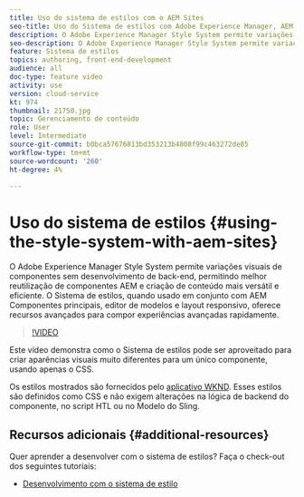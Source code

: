 ```yaml
---
title: Uso do sistema de estilos com o AEM Sites
seo-title: Uso do Sistema de estilos com Adobe Experience Manager, AEM Sites
description: O Adobe Experience Manager Style System permite variações visuais de componentes sem desenvolvimento de back-end, permitindo melhor reutilização de componentes AEM e criação de conteúdo mais versátil e eficiente. O Sistema de estilos, quando usado em conjunto com AEM Componentes principais, editor de modelos e layout responsivo, oferece recursos avançados para compor experiências avançadas rapidamente.
seo-description: O Adobe Experience Manager Style System permite variações visuais de componentes sem desenvolvimento de back-end, permitindo melhor reutilização de componentes AEM e criação de conteúdo mais versátil e eficiente. O Sistema de estilos, quando usado em conjunto com AEM Componentes principais, editor de modelos e layout responsivo, oferece recursos avançados para compor experiências avançadas rapidamente.
feature: Sistema de estilos
topics: authoring, front-end-development
audience: all
doc-type: feature video
activity: use
version: cloud-service
kt: 974
thumbnail: 21750.jpg
topic: Gerenciamento de conteúdo
role: User
level: Intermediate
source-git-commit: b0bca57676813bd353213b4808f99c463272de85
workflow-type: tm+mt
source-wordcount: '260'
ht-degree: 4%

---
```



# Uso do sistema de estilos {#using-the-style-system-with-aem-sites}

O Adobe Experience Manager Style System permite variações visuais de componentes sem desenvolvimento de back-end, permitindo melhor reutilização de componentes AEM e criação de conteúdo mais versátil e eficiente. O Sistema de estilos, quando usado em conjunto com AEM Componentes principais, editor de modelos e layout responsivo, oferece recursos avançados para compor experiências avançadas rapidamente.

>[!VIDEO](https://video.tv.adobe.com/v/21750/?quality=12&learn=on)

Este vídeo demonstra como o Sistema de estilos pode ser aproveitado para criar aparências visuais muito diferentes para um único componente, usando apenas o CSS.

Os estilos mostrados são fornecidos pelo [aplicativo WKND](https://github.com/adobe/aem-guides-wknd). Esses estilos são definidos como CSS e não exigem alterações na lógica de backend do componente, no script HTL ou no Modelo do Sling.

## Recursos adicionais {#additional-resources}

Quer aprender a desenvolver com o sistema de estilos? Faça o check-out dos seguintes tutoriais:

* [Desenvolvimento com o sistema de estilo](https://experienceleague.adobe.com/docs/experience-manager-learn/getting-started-wknd-tutorial-develop/style-system.html)
